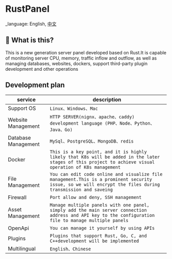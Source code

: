<!--
 * @Descripttion: 
 * @version: 
 * @Author: Wynters
 * @Date: 2024-05-07 21:19:37
 * @LastEditTime: 2024-05-21 17:01:23
 * @FilePath: \RustPanel\README.md
-->
# RustPanel

_language: English, [中文](README.cn-zh.md)

## 🤔 What is this?

This is a new generation server panel developed based on Rust.It is capable of monitoring server CPU, memory, traffic inflow and outflow, as well as managing databases, websites, dockers, support third-party plugin development and other operations

## Development plan
|service |description|
|----------------|--------------------------------|
|Support OS|`Linux、Windows、Mac`
|Website Management|`HTTP SERVER(nignx、apache、caddy) development language (PHP、Node、Python、Java、Go)`
|Database Management|`MySql、PostgreSQL、MongoDB、redis`
|Docker|`This is a key point, and it is highly likely that K8s will be added in the later stages of this project to achieve visual operation of K8s management`|
|File Management|`You can edit code online and visualize file management.This is a prominent security issue, so we will encrypt the files during transmission and saveing`
|Firewall|`Port allow and deny, SSH management`
|Asset Management|`Manage multiple panels with one panel, simply add the main server connection address and API key to the configuration file to manage multiple panels`
|OpenApi|`You can manage it yourself by using APIs`
|Plugins|`Plugins that support Rust, Go, C, and C++development will be implemented`
|Multilingual|`English、Chinese`
